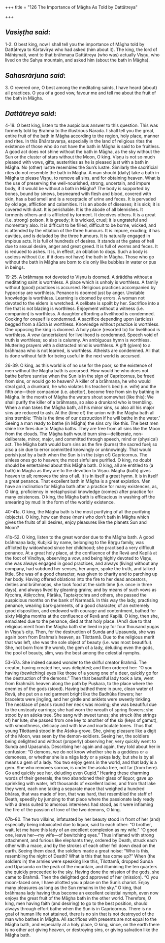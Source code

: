 +++
title = "126 The Importance of Māgha As Told by Dattātreya"

+++
 

## *Vasiṣṭha said*:

1-2. O best king, now I shall tell you the importance of Māgha told by Dattātreya to Kārtavīrya who had asked (him about it). The king, the lord of Māhiṣmatī, went to that brāhmaṇa Dattātreya (who was) actually Viṣṇu, who lived on the Sahya mountain, and asked him (about the bath in Māgha).

## *Sahasrārjuna said*:

3\. O revered one, O best among the meditating saints, I have heard (about) all practices. O you of a good vow, favour me and tell me about the fruit of the bath in Māgha.

## *Dattātreya said*:

4-18. O best king, listen to the auspicious answer to this question. This was formerly told by Brahmā to the illustrious Nārada. I shall tell you the great, entire fruit of the bath in Māgha according to the region, holy place, manner and rites. In this Bhāratavarṣa, especially in the land of religious rites the existence of those who do not have the bath in Māgha is said to be fruitless. A good act does not shine without the bath in Māgha, as the sky without the Sun or the cluster of stars without the Moon, O king. Viṣṇu is not so much pleased with vows, gifts, austerities as he is pleased just with a bath in Māgha. No (other) lustre resembles the Sun’s lustre. Similarly the sacrificial rites do not resemble the bath in Māgha. A man should (daily) take a bath in Māgha to please Viṣṇu, to remove all sins, and for obtaining heaven. What is the use of preserving the well-nourished, strong, uncertain, and impure body, if it would be without a bath in Māgha? The body is supported by bones, bound by sinews, besmeared with flesh and blood, covered with skin, has a bad smell and is a receptacle of urine and feces. It is pervaded by old age, affliction and calamities. It is an abode of diseases; it is sick; it is covered with dust. It is perishable. It is the abode of all blemishes. It torments others and is afflicted by torment. It deceives others. It is a great (i.e. strong) poison. It is greedy; it is wicked, cruel; it is ungrateful and momentary also. It is difficult to be filled, difficult to be borne, wicked, and is attended by the vitiation of the three humours. It is impure, exuding; it has cavities, and is deluded by the three humours. It is naturally engaged in impious acts. It is full of hundreds of desires. It stands at the gates of hell due to sexual desire, anger and great greed. It is full of worms and feces. It is reduced to ashes. It is, in effect, an oblation to dogs. Such a body is useless without (i.e. if it does not have) the bath in Māgha. Those who go without the bath in Māgha are born to die only like bubbles in water or pus in beings.

19-25. A brāhmaṇa not devoted to Viṣṇu is doomed. A śrāddha without a meditating saint is worthless. A place which is unholy is worthless. A family without (good) practices is accursed. Religious practices accompanied by hypocrisy are worthless. Penance is doomed just by anger. Unstable knowledge is worthless. Learning is doomed by errors. A woman not devoted to the elders is wretched. A celibate is spoilt by her. Sacrifice into a fire that is not blazing is worthless. Enjoyment without a witness (i.e. companion) is worthless. A daughter affording a livelihood is condemned. Cooking for oneself is condemned. A sacrifice depending upon (articles) begged from a śūdra is worthless. Knowledge without practice is worthless. One opposing the king is doomed. A holy place (resorted to) for livelihood is worthless. A vow (undertaken) for livelihood is condemned. Speech void of truth is worthless; so also is calumny. An ambiguous hymn is worthless. Muttering prayers with a distracted mind is worthless. A gift (given) to a brāhmaṇa who is not learned, is worthless. Atheists are condemned. All that is done without faith for being useful in the next world is accursed.

26-39. O king, as this world is of no use for the poor, so the existence of men without the Māgha bath is accursed. How would he who does not bathe before sunrise when the Sun is in the sign of Capricornus, be freed from sins, or would go to heaven? A killer of a brāhmaṇa, he who would steal gold, a drunkard, he who violates his teacher’s bed (i.e. wife) and the fifth one—their companion (i.e. abettor), become free from sin by bathing in Māgha. In the month of Māgha the waters shout somewhat (like this): We shall purify the killer of a brāhmaṇa, so also a drunkard who is trembling. When a man takes the Māgha bath, all his minor sins, so also all his major sins are reduced to ash. At the (time of) the union with the Māgha bath all sins tremble: ‘This is the time of our destruction if he will bathe in the water.’ Seeing a man ready to bathe (in Māgha) the sins cry like this. The best men shine like fires due to Māgha baths. They are free from all sins like the Moon from the clouds. The Māgha bath would burn sins—deliberate, non-deliberate, minor, major, and committed through speech, mind or (physical) act. The Māgha bath would burn sins as the fire (burns) the sacred fuel; so also a sin due to error committed knowingly or unknowingly. That would perish just by a bath when the Sun is in the (sign of) Capricornus. The sinless ones go to heaven; the most sinful are purified. O king, no doubt should be entertained about this Māgha bath. O king, all are entitled to (a bath) in Māgha as they are to the devotion to Viṣṇu. Māgha (bath) gives heaven to all; removes the sins of all. It is in itself a great hymn. It is in itself a great penance. That excellent bath in Māgha is a great expiation. Men have an inclination for Māgha bath after a practice for many existences, as, O king, proficiency in metaphysical knowledge (comes) after practice for many existences. O king, the Māgha bath is efficacious in washing off the smearing by mud in the form of the worldly existence.

40-41a. O king, the Māgha bath is the most purifying of all the purifying (objects). O king, how can those (men) who don’t bath in Māgha which gives the fruits of all desires, enjoy pleasures like the planets Sun and Moon?

41b-52. O king, listen to the great wonder due to the Māgha bath. A good brāhmaṇa lady, Kubjikā by name, belonging to the Bḥṛgu family, was afflicted by widowhood since her childhood; she practised a very difficult penance. At a great holy place, at the confluence of the Revā and Kapilā at the foot of Vindhya, observing a vow, and being highly devoted to Viṣṇu, she was always engaged in good practices, and always (living) without any company, had subdued her senses, her anger, spoke the truth, and talked little. She was of a good character, was given to charity and to parching up her body. Having offered oblations into the fire to her dead ancestors, deities and brāhmaṇas, she took food at the sixth time (i.e. once in three days), and always lived by gleaning grains; and by means of such vows as Kṛcchra, Atikṛcchra, Pārāka, Taptakṛcchra and others, she passed the auspicious months on the bank of Narmadā. In this way the lady, practising penance, wearing bark-garments, of a good character, of an extremely good disposition, and endowed with courage and contentment, bathed for sixty Māgha months at the confluence of Revā and Kapilā. O king, then she, emaciated due to the penance, died at that holy place. (And) due to that religious merit from the Māgha bath she lived in joy for four thousand yugas in Viṣṇu’s city. Then, for the destruction of Sunda and Upasunda, she was again born from Brahma’s heaven, as Tilottamā. Due to the religious merit that was left, she was the sole object of beauty (i.e. was most beautiful). She, not born from the womb, the gem of a lady, deluding even the gods, the pool of beauty, slim, was the best among the celestial nymphs.

53-67a. She indeed caused wonder to the skilful creator Brahmā. The creator, having created her, was delighted; and then ordered her: “O you having (bewitching) eyes like those of a young one of a deer, quickly go for the destruction of the demons.” Then that beautiful lady took a lute, went from Brahmā’s heaven along the path by Puṣkara, to the place where the enemies of the gods (stood). Having bathed there in pure, clean water of Revā, she put on a red garment bright like the Badhūka flowers; her bracelets were jingling, and her girdle and anklets were sweetly tinkling. The necklace of pearls round her neck was moving; she was beautiful due to the unsteady earrings; she had worn the wreath of spring flowers; she stood by an aśoka tree. She sang with sweet tunes; she struck (the strings of) her lute; she passed from one key to another of the six (keys of gamut), with smoothness, delicacy and with low and inarticulate tones. Thus that young Tilottamā stood in the Aśoka-grove. She, giving pleasure like a digit of the Moon, was seen by the demon-soldiers. Seeing her, the soldiers being delighted and without (properly) observing her, very quickly went to Sunda and Upasunda. Describing her again and again, they told about her in confusion: “O demons, we do not know whether she is a goddess or a demoness, or whether she is a nāga lady or a yakṣa lady, but she is by all means a gem of a lady. You two enjoy gems in the world, and that lady is a gem. She who removes sorrow, is under the aśoka tree, not far (from here). Go and quickly see her, deluding even Cupid.” Hearing these charming words of their generals, the two abandoned their glass of liquor, gave up sprinkling with water, left thousands of excellent ladies, and from that lake they went, each one taking a separate mace that weighed a hundred bhāras, that was made of iron, that was hard, that resembled the staff of Death, speedily by jumping to that place where the passionate lady ready with a dress suited to amorous interviews had stood, as it were inflaming the fire of the passion of love of the two demons, O king.

67b-80. The two villains, infatuated by her beauty stood in front of her (and) especially being intoxicated due to liquor, said to each other: “O brother, wait, let me have this lady of an excellent complexion as my wife.” “O good one, leave her—my wife—of bewitching eyes.” Thus inflamed with strong attachment, and furious like elephants they, ordered by Death, struck each other with a mace, and by the strokes of each other fell down dead on the earth. Seeing them dead, the soldiers made a great noise: “Who is this, resembling the night of Death? What is this that has come up?” When (the soldiers in) the armies were speaking like this, Tilottamā, dropped Sunda and Upasunda on the peak of the mountain, and illumining the ten quarters she quickly proceeded to the sky. Having done the mission of the gods, she came to Brahmā. Then the delighted god approved of her (mission). “O you moon-faced one, I have allotted you a place on the Sun’s chariot. Enjoy many pleasures as long as the Sun remains in the sky.” O king, that brāhmaṇa lady having thus become an excellent celestial nymph, even now enjoys the great fruit of the Māgha bath in the other world. Therefore, O king, men having faith (and desiring) to go to the best position, should always through effort bathe when the Sun is in Capricornus. There is no goal of human life not attained, there is no sin that is not destroyed of the man who bathes in Māgha. All sacrifices with presents are not equal to the Māgha bath, and especially at a holy place, O king, since, on the earth there is no other act giving heaven, or destroying sins, or giving salvation like the Māgha bath.


